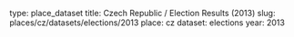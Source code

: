 type: place_dataset
title: Czech Republic / Election Results (2013)
slug: places/cz/datasets/elections/2013
place: cz
dataset: elections
year: 2013

